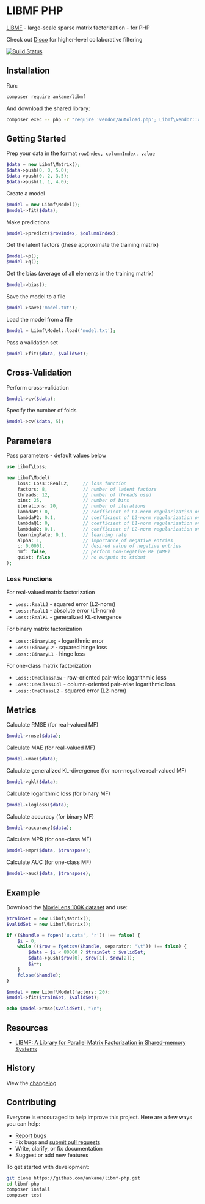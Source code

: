 # LIBMF PHP

[LIBMF](https://github.com/cjlin1/libmf) - large-scale sparse matrix factorization - for PHP

Check out [Disco](https://github.com/ankane/disco-php) for higher-level collaborative filtering

[![Build Status](https://github.com/ankane/libmf-php/workflows/build/badge.svg?branch=master)](https://github.com/ankane/libmf-php/actions)

## Installation

Run:

```sh
composer require ankane/libmf
```

And download the shared library:

```sh
composer exec -- php -r "require 'vendor/autoload.php'; Libmf\Vendor::check(true);"
```

## Getting Started

Prep your data in the format `rowIndex, columnIndex, value`

```php
$data = new Libmf\Matrix();
$data->push(0, 0, 5.0);
$data->push(0, 2, 3.5);
$data->push(1, 1, 4.0);
```

Create a model

```php
$model = new Libmf\Model();
$model->fit($data);
```

Make predictions

```php
$model->predict($rowIndex, $columnIndex);
```

Get the latent factors (these approximate the training matrix)

```php
$model->p();
$model->q();
```

Get the bias (average of all elements in the training matrix)

```php
$model->bias();
```

Save the model to a file

```php
$model->save('model.txt');
```

Load the model from a file

```php
$model = Libmf\Model::load('model.txt');
```

Pass a validation set

```php
$model->fit($data, $validSet);
```

## Cross-Validation

Perform cross-validation

```php
$model->cv($data);
```

Specify the number of folds

```php
$model->cv($data, 5);
```

## Parameters

Pass parameters - default values below

```php
use Libmf\Loss;

new Libmf\Model(
    loss: Loss::RealL2,     // loss function
    factors: 8,             // number of latent factors
    threads: 12,            // number of threads used
    bins: 25,               // number of bins
    iterations: 20,         // number of iterations
    lambdaP1: 0,            // coefficient of L1-norm regularization on P
    lambdaP2: 0.1,          // coefficient of L2-norm regularization on P
    lambdaQ1: 0,            // coefficient of L1-norm regularization on Q
    lambdaQ2: 0.1,          // coefficient of L2-norm regularization on Q
    learningRate: 0.1,      // learning rate
    alpha: 1,               // importance of negative entries
    c: 0.0001,              // desired value of negative entries
    nmf: false,             // perform non-negative MF (NMF)
    quiet: false            // no outputs to stdout
);
```

### Loss Functions

For real-valued matrix factorization

- `Loss::RealL2` - squared error (L2-norm)
- `Loss::RealL1` - absolute error (L1-norm)
- `Loss::RealKL` - generalized KL-divergence

For binary matrix factorization

- `Loss::BinaryLog` - logarithmic error
- `Loss::BinaryL2` - squared hinge loss
- `Loss::BinaryL1` - hinge loss

For one-class matrix factorization

- `Loss::OneClassRow` - row-oriented pair-wise logarithmic loss
- `Loss::OneClassCol` - column-oriented pair-wise logarithmic loss
- `Loss::OneClassL2` - squared error (L2-norm)

## Metrics

Calculate RMSE (for real-valued MF)

```php
$model->rmse($data);
```

Calculate MAE (for real-valued MF)

```php
$model->mae($data);
```

Calculate generalized KL-divergence (for non-negative real-valued MF)

```php
$model->gkl($data);
```

Calculate logarithmic loss (for binary MF)

```php
$model->logloss($data);
```

Calculate accuracy (for binary MF)

```php
$model->accuracy($data);
```

Calculate MPR (for one-class MF)

```php
$model->mpr($data, $transpose);
```

Calculate AUC (for one-class MF)

```php
$model->auc($data, $transpose);
```

## Example

Download the [MovieLens 100K dataset](https://grouplens.org/datasets/movielens/100k/) and use:

```php
$trainSet = new Libmf\Matrix();
$validSet = new Libmf\Matrix();

if (($handle = fopen('u.data', 'r')) !== false) {
    $i = 0;
    while (($row = fgetcsv($handle, separator: "\t")) !== false) {
        $data = $i < 80000 ? $trainSet : $validSet;
        $data->push($row[0], $row[1], $row[2]);
        $i++;
    }
    fclose($handle);
}

$model = new Libmf\Model(factors: 20);
$model->fit($trainSet, $validSet);

echo $model->rmse($validSet), "\n";
```

## Resources

- [LIBMF: A Library for Parallel Matrix Factorization in Shared-memory Systems](https://www.csie.ntu.edu.tw/~cjlin/papers/libmf/libmf_open_source.pdf)

## History

View the [changelog](https://github.com/ankane/libmf-php/blob/master/CHANGELOG.md)

## Contributing

Everyone is encouraged to help improve this project. Here are a few ways you can help:

- [Report bugs](https://github.com/ankane/libmf-php/issues)
- Fix bugs and [submit pull requests](https://github.com/ankane/libmf-php/pulls)
- Write, clarify, or fix documentation
- Suggest or add new features

To get started with development:

```sh
git clone https://github.com/ankane/libmf-php.git
cd libmf-php
composer install
composer test
```
